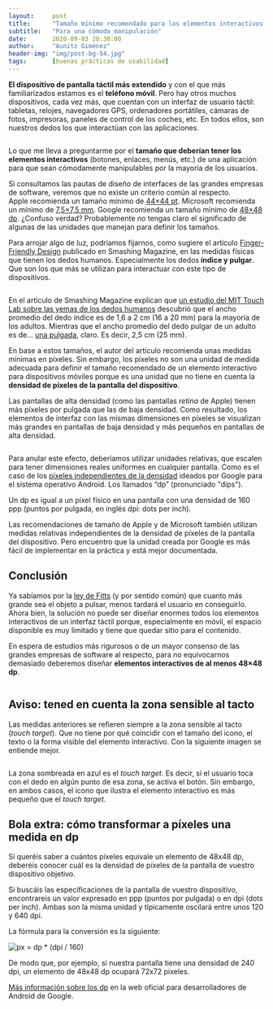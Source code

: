 ```yaml
---
layout:     post
title:      "Tamaño mínimo recomendado para los elementos interactivos en dispositivo táctil"
subtitle:   "Para una cómoda manipulación"
date:       2020-09-03 20:30:00
author:     "Aunitz Giménez"
header-img: "img/post-bg-54.jpg"
tags:       [buenas prácticas de usabilidad]
---
```


<p><strong>El dispositivo de pantalla táctil más extendido</strong> y con el que más familiarizados estamos es el <strong>teléfono móvil</strong>. Pero hay otros muchos dispositivos, cada vez más, que cuentan con un interfaz de usuario táctil: tabletas, relojes, navegadores GPS, ordenadores portátiles, cámaras de fotos, impresoras, paneles de control de los coches, etc. En todos ellos, son nuestros dedos los que interactúan con las aplicaciones.</p>

<p><img src="{{ site.baseurl }}/img/tamano-minimo-elementos-interactivos-dispositivo-tactil-01.jpg" alt=""></p>

<p>Lo que me lleva a preguntarme por el <strong>tamaño que deberían tener los elementos interactivos</strong> (botones, enlaces, menús, etc.) de una aplicación para que sean cómodamente manipulables por la mayoría de los usuarios.</p>

<p>Si consultamos las pautas de diseño de interfaces de las grandes empresas de software, veremos que no existe un criterio común al respecto. Apple recomienda un tamaño mínimo de <a href="https://developer.apple.com/design/human-interface-guidelines/ios/visual-design/adaptivity-and-layout/" target="_blank" rel="noopener noreferrer">44×44 pt</a>. Microsoft recomienda un mínimo de <a href="https://docs.microsoft.com/en-us/windows/uwp/design/input/guidelines-for-targeting#target-size" target="_blank" rel="noopener noreferrer">7,5×7,5 mm</a>. Google recomienda un tamaño mínimo de <a href="https://material.io/design/usability/accessibility.html#layout-and-typography" target="_blank" rel="noopener noreferrer">48×48 dp</a>. ¿Confuso verdad? Probablemente no tengas claro el significado de algunas de las unidades que manejan para definir los tamaños.</p>

<p>Para arrojar algo de luz, podríamos fijarnos, como sugiere el artículo <a href="https://www.smashingmagazine.com/2012/02/finger-friendly-design-ideal-mobile-touchscreen-target-sizes/" target="_blank" rel="noopener noreferrer">Finger-Friendly Design</a> publicado en Smashing Magazine, en las medidas físicas que tienen los dedos humanos. Especialmente los dedos<strong> índice y pulgar</strong>. Que son los que más se utilizan para interactuar con este tipo de dispositivos.</p>

<p><img src="{{ site.baseurl }}/img/tamano-minimo-elementos-interactivos-dispositivo-tactil-02.jpg" alt=""></p>

<p>En el artículo de Smashing Magazine explican que <a href="http://touchlab.mit.edu/publications/2003_009.pdf" target="_blank" rel="noopener noreferrer">un estudio del MIT Touch Lab sobre las yemas de los dedos humanos</a> descubrió que el ancho promedio del dedo índice es de 1,6 a 2 cm (16 a 20 mm) para la mayoría de los adultos. Mientras que el ancho promedio del dedo pulgar de un adulto es de… <a href="http://en.wikipedia.org/wiki/Finger_(unit)" target="_blank" rel="noopener noreferrer">una pulgada</a>, claro. Es decir, 2,5 cm (25 mm).</p>

<p>En base a estos tamaños, el autor del artículo recomienda unas medidas mínimas en píxeles. Sin embargo, los píxeles no son una unidad de medida adecuada para definir el tamaño recomendado de un elemento interactivo para dispositivos móviles porque es una unidad que no tiene en cuenta la <strong>densidad de píxeles de la pantalla del dispositivo</strong>.</p>

<p>Las pantallas de alta densidad (como las pantallas <em>retina</em> de Apple) tienen más píxeles por pulgada que las de baja densidad. Como resultado, los elementos de interfaz con las mismas dimensiones en píxeles se visualizan más grandes en pantallas de baja densidad y más pequeños en pantallas de alta densidad.</p>

<p><img src="{{ site.baseurl }}/img/tamano-minimo-elementos-interactivos-dispositivo-tactil-03.png" alt=""></p>

<p>Para anular este efecto, deberíamos utilizar unidades relativas, que escalen para tener dimensiones reales uniformes en cualquier pantalla. Como es el caso de los <a href="https://material.io/design/layout/pixel-density.html#pixel-density" target="_blank" rel="noopener noreferrer">píxeles independientes de la densidad</a> ideados por Google para el sistema operativo Android. Los llamados “dp” (pronunciado "dips").</p>

<p>Un dp es igual a un píxel físico en una pantalla con una densidad de 160 ppp (puntos por pulgada, en inglés dpi: dots per inch).</p>

<p>Las recomendaciones de tamaño de Apple y de Microsoft también utilizan medidas relativas independientes de la densidad de píxeles de la pantalla del dispositivo. Pero encuentro que la unidad creada por Google es más fácil de implementar en la práctica y está mejor documentada.</p>

<h2>Conclusión</h2>

<p>Ya sabíamos por la <a href="{{ site.baseurl }}{% post_url 2018-01-21-ley-01-ley-de-fitts %}">ley de Fitts</a> (y por sentido común) que cuanto más grande sea el objeto a pulsar, menos tardará el usuario en conseguirlo. Ahora bien, la solución no puede ser diseñar enormes todos los elementos interactivos de un interfaz táctil porque, especialmente en móvil, el espacio disponible es muy limitado y tiene que quedar sitio para el contenido.</p>

<p>En espera de estudios más rigurosos o de un mayor consenso de las grandes empresas de software al respecto, para no equivocarnos demasiado deberemos diseñar <strong>elementos interactivos de al menos 48×48 dp</strong>.</p>

<p><img src="{{ site.baseurl }}/img/tamano-minimo-elementos-interactivos-dispositivo-tactil-04.png" alt=""></p>

<h2>Aviso: tened en cuenta la zona sensible al tacto</h2>

<p>Las medidas anteriores se refieren siempre a la zona sensible al tacto (<em>touch target</em>). Que no tiene por qué coincidir con el tamaño del icono, el texto o la forma visible del elemento interactivo. Con la siguiente imagen se entiende mejor.</p>

<p><img src="{{ site.baseurl }}/img/tamano-minimo-elementos-interactivos-dispositivo-tactil-05.png" alt=""></p>

<p>La zona sombreada en azul es el <em>touch target</em>. Es decir, si el usuario toca con el dedo en algún punto de esa zona, se activa el botón. Sin embargo, en ambos casos, el icono que ilustra el elemento interactivo es más pequeño que el <em>touch target</em>.</p>

<h2>Bola extra: cómo transformar a píxeles una medida en dp</h2>

<p>Si queréis saber a cuántos píxeles equivale un elemento de 48x48 dp, deberéis conocer cuál es la densidad de píxeles de la pantalla de vuestro dispositivo objetivo.</p>

<p>Si buscáis las especificaciones de la pantalla de vuestro dispositivo, encontrareis un valor expresado en ppp (puntos por pulgada) o en dpi (dots per inch). Ambas son la misma unidad y típicamente oscilará entre unos 120 y 640 dpi.</p>

<p>La fórmula para la conversión es la siguiente:</p>

<p><img src="{{ site.baseurl }}/img/tamano-minimo-elementos-interactivos-dispositivo-tactil-06.png" alt="px = dp * (dpi / 160)"></p>

<p>De modo que, por ejemplo, si nuestra pantalla tiene una densidad de 240 dpi, un elemento de 48x48 dp ocupará 72x72 píxeles.</p>

<p><a href="https://developer.android.com/training/multiscreen/screendensities" target="_blank" rel="noopener noreferrer">Más información sobre los dp</a> en la web oficial para desarrolladores de Android de Google.</p>